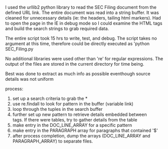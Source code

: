 
I used the urllib2 python library to read the SEC Filing document
from the defined URL link.  The entire document was read into
a string buffer.  It was cleaned for unnecessary details
(ie: the headers, tailing html markers).  Had to open the page in
the IE in debug mode so I could examine the HTML tags and build the
search strings to grab required data.

The entire script took 15 hrs to write, test, and debug.
The script takes no argument at this time, therefore could
be directly executed as 'python SEC_Filing.py

No additional libraries were used other than 're' 
for regular expressions.  The output of the files are stored in the 
current directory for time being.

Best was done to extract as much info as possible eventhough
source details was not uniform

process:
1. set up a search criteria to grab the <a name>*
2. use re.findall to look for pattern in the buffer (variable link)
3. loop through the tuples in the search buffer
4. further set up new pattern to retrieve details embedded between <div></div>
   tags.  If there were tables, try to gather details from the table
5. make entry in the DOC_LINE_ARRAY for a specific pattern
6. make entry in the PARAGRAPH array for paragraphs that contained '$'
7. after process completion, dump the arrays (DOC_LINE_ARRAY and
   PARAGRAPH_ARRAY) to separate files.